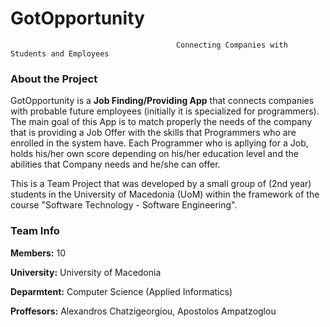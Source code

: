 # GotOpportunity
                                         Connecting Companies with Students and Employees 
 
### About the Project
GotOpportunity is a **Job Finding/Providing App** that connects companies with probable future employees (initially it is specialized for programmers). The main goal of this App is to match properly the needs of the company that is providing a Job Offer with the skills that Programmers who are enrolled in the system have. 
Each Programmer who is apllying for a Job, holds his/her own score depending on his/her education level and the abilities that Company needs and he/she can offer.

This is a Team Project that was developed by a small group of (2nd year) students in the University of Macedonia (UoM) within the framework of the course "Software Technology - Software Engineering".
 
### Team Info
**Members:** 10

**University:** University of Macedonia

**Deparmtent:** Computer Science (Applied Informatics)

**Proffesors:** Alexandros Chatzigeorgiou, Apostolos Ampatzoglou
 
